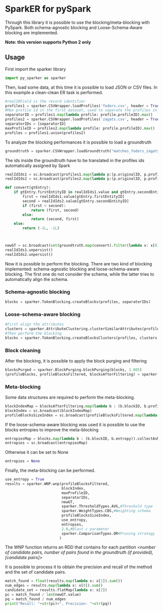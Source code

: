 # SparkER for pySpark
Through this library it is possible to use the blocking/meta-blocking with PySpark. 
Both schema-agnostic blocking and Loose-Schema-Aware blocking are implemented.

**Note: this version supports Python 2 only**

## Usage
First import the sparker library
```python
import py_sparker as sparker
```
Then, load some data, at this time it is possible to load JSON or CSV files. In this example a clean-clean ER task is performed.
```python
#realIDField is the record identifier
profiles1 = sparker.CSVWrapper.loadProfiles('fodors.csv', header = True, realIDField = "id")
#Max profile id in the first dataset, used to separate the profiles in the next phases
separatorID = profiles1.map(lambda profile: profile.profileID).max()
profiles2 = sparker.CSVWrapper.loadProfiles('zagats.csv', header = True, realIDField = "id", startIDFrom = separatorID+1, sourceId=1)
separatorIDs = [separatorID]
maxProfileID = profiles2.map(lambda profile: profile.profileID).max()
profiles = profiles1.union(profiles2)
```

To analyze the blocking performances it is possible to load a groundtruth
```python
groundtruth = sparker.CSVWrapper.loadGroundtruth("matches_fodors_zagats.csv", id1="fodors_id", id2="zagats_id")
```
The ids inside the groundtruth have to be translated in the profiles ids automatically assigned by Spark

```python
realIdIds1 = sc.broadcast(profiles1.map(lambda p:(p.originalID, p.profileID)).collectAsMap())
realIdIds2 = sc.broadcast(profiles2.map(lambda p:(p.originalID, p.profileID)).collectAsMap())

def convert(gtEntry):
    if gtEntry.firstEntityID in realIdIds1.value and gtEntry.secondEntityID in realIdIds2.value:
        first = realIdIds1.value[gtEntry.firstEntityID]
        second = realIdIds2.value[gtEntry.secondEntityID]
        if (first < second):
            return (first, second)
        else:
            return (second, first)
    else:
        return (-1L, -1L)



newGT = sc.broadcast(set(groundtruth.map(convert).filter(lambda x: x[0] >= 0).collect()))
realIdIds1.unpersist()
realIdIds2.unpersist()
```

Now it is possible to perform the blocking.
There are two kind of blocking implemented: schema-agnostic blocking and loose-schema-aware blocking. The first one do not consider the schema, while the latter tries to automatically align the schema.

### Schema-agnostic blocking
```python
blocks = sparker.TokenBlocking.createBlocks(profiles, separatorIDs)
```

### Loose-schema-aware blocking
```python
#First align the attributes
clusters = sparker.AttributeClustering.clusterSimilarAttributes(profiles, 128, 0.3, computeEntropy=True)
#Then perform the blocking
blocks = sparker.TokenBlocking.createBlocksClusters(profiles, clusters, separatorIDs)
```

### Block cleaning
After the blocking, it is possible to apply the block purging and filtering

```python
blocksPurged = sparker.BlockPurging.blockPurging(blocks, 1.005)
(profileBlocks, profileBlocksFiltered, blocksAfterFiltering) = sparker.BlockFiltering.blockFilteringQuick(blocksPurged, 0.8, separatorIDs)
```

### Meta-blocking
Some data structures are required to perform the meta-blocking.
```python
blockIndexMap = blocksAfterFiltering.map(lambda b : (b.blockID, b.profiles)).collectAsMap()
blockIndex = sc.broadcast(blockIndexMap)
profileBlocksSizeIndex = sc.broadcast(profileBlocksFiltered.map(lambda pb : (pb.profileID, len(pb.blocks))).collectAsMap())
```

If the loose-schema-aware blocking was used it is possible to use the blocks entropies to improve the meta-blocking
```python
entropiesMap = blocks.map(lambda b : (b.blockID, b.entropy)).collectAsMap()
entropies = sc.broadcast(entropiesMap)
```

Otherwise it can be set to None
```python
entropies = None
```

Finally, the meta-blocking can be performed.

```python
use_entropy = True
results = sparker.WNP.wnp(profileBlocksFiltered,
                          blockIndex,
                          maxProfileID,
                          separatorIDs,
                          newGT,
                          sparker.ThresholdTypes.AVG,#Threshold type
                          sparker.WeightTypes.CBS,#Weighting schema
                          profileBlocksSizeIndex,
                          use_entropy,
                          entropies, 
                          2.0,#Blast c parameter
                          sparker.ComparisonTypes.OR#Pruning strategy
                         )
```

The WNP function returns an RDD that contains for each partition _<number of candidate pairs, number of pairs found in the groundtruth (if provided), [candidate pairs]>_

It is possible to process it to obtain the precision and recall of the method and the set of candidate pairs.

```python
match_found = float(results.map(lambda x: x[1]).sum())
num_edges = results.map(lambda x: x[0]).sum()
candidate_set = results.flatMap(lambda x: x[2])
pc = match_found / len(newGT.value)
pq = match_found / num_edges
print("Recall: "+str(pc)+", Precision: "+str(pq))
```
